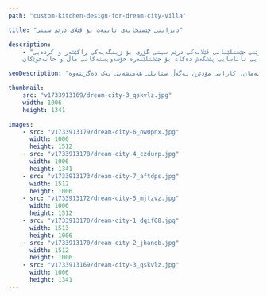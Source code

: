 ```yaml
---
path: "custom-kitchen-design-for-dream-city-villa"

title: "دیزاینی چێشتخانەی تایبەت بۆ ڤێلای درێم سیتی"

description:
    - "ئەم دیزاینی چێشتخانەیە شوێنی چێشتلێنانی ڤێلایەکی درێم سیتی گۆڕی بۆ ژینگەیەکی ڕاکێشەر و کردەیی.
    پڕۆژەکە بە شێوەیەکی ڕێکوپێک ئامێرە باشترینەکانی لەگەڵ کەرەستە جوانەکان تێکەڵ کرد، چێشتخانەیەکی دروست کرد کە هەم جوان و هەم زۆر کارا بوو. بە وردی پلان بۆ دانراو بۆ پشتگیریکردنی چێشتلێنانی گۆرمێ و میوانداری بێ هەوڵ، دیزاینەکە هاوسەنگی لە نێوان جوانناسی ناسک و چارەسەری شوێنی کارکردنی ژیرانە دروست کرد. تەواوکارییە باشەکان و پلانی وردبینانە دڵنیایی کرد کە چێشتخانەکە ببێتە دڵی ماڵەکە، کە هەم ڕاکێشانی بینین و هەم کارایی نائاسایی پێشکەش دەکات بۆ چێشتلێنەرە خۆشەویستەکانی ماڵ و خانەخوێکان."

seoDescription: "چێشتخانەی لوکسی نوێکراوەمان لە ڤێلای درێم سیتی ببینە کە دیزاینی تایبەت، ئامێری باش و کەرەستەی جوانی تێدایە. شوێنی چێشتلێنانت بگۆڕە لەگەڵ دیزاینەرە شارەزاکانی چێشتخانەمان. کارایی مۆدێرن لەگەڵ ستایلی هەمیشەیی یەک دەگرێتەوە."

thumbnail: 
    src: "v1733913169/dream-city-3_qskvlz.jpg"
    width: 1006
    height: 1341

images:
    - src: "v1733913179/dream-city-6_nw0pnx.jpg"
      width: 1006
      height: 1512
    - src: "v1733913178/dream-city-4_czdurp.jpg"
      width: 1006
      height: 1341
    - src: "v1733913173/dream-city-7_aftdps.jpg"
      width: 1512
      height: 1006
    - src: "v1733913172/dream-city-5_mjtzvz.jpg"
      width: 1006
      height: 1512
    - src: "v1733913170/dream-city-1_dqif08.jpg"
      width: 1513
      height: 1006
    - src: "v1733913170/dream-city-2_jhanqb.jpg"
      width: 1512
      height: 1006
    - src: "v1733913169/dream-city-3_qskvlz.jpg"
      width: 1006
      height: 1341
---
```

